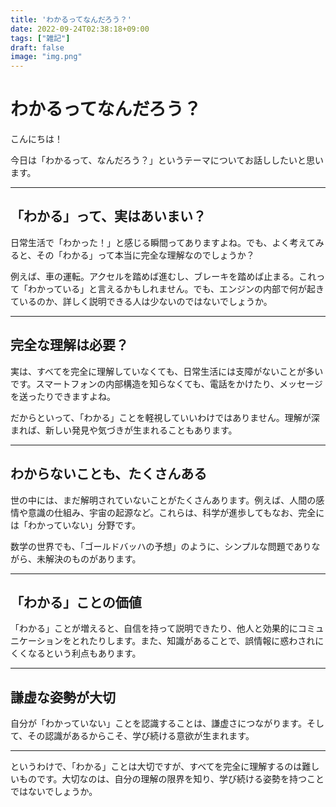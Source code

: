 ```yaml
---
title: 'わかるってなんだろう？'
date: 2022-09-24T02:38:18+09:00
tags: ["雑記"]
draft: false
image: "img.png"
---
```

# わかるってなんだろう？

こんにちは！

今日は「わかるって、なんだろう？」というテーマについてお話ししたいと思います。

---

## 「わかる」って、実はあいまい？

日常生活で「わかった！」と感じる瞬間ってありますよね。でも、よく考えてみると、その「わかる」って本当に完全な理解なのでしょうか？

例えば、車の運転。アクセルを踏めば進むし、ブレーキを踏めば止まる。これって「わかっている」と言えるかもしれません。でも、エンジンの内部で何が起きているのか、詳しく説明できる人は少ないのではないでしょうか。

---

## 完全な理解は必要？

実は、すべてを完全に理解していなくても、日常生活には支障がないことが多いです。スマートフォンの内部構造を知らなくても、電話をかけたり、メッセージを送ったりできますよね。

だからといって、「わかる」ことを軽視していいわけではありません。理解が深まれば、新しい発見や気づきが生まれることもあります。

---

## わからないことも、たくさんある

世の中には、まだ解明されていないことがたくさんあります。例えば、人間の感情や意識の仕組み、宇宙の起源など。これらは、科学が進歩してもなお、完全には「わかっていない」分野です。

数学の世界でも、「ゴールドバッハの予想」のように、シンプルな問題でありながら、未解決のものがあります。

---

## 「わかる」ことの価値

「わかる」ことが増えると、自信を持って説明できたり、他人と効果的にコミュニケーションをとれたりします。また、知識があることで、誤情報に惑わされにくくなるという利点もあります。

---

## 謙虚な姿勢が大切

自分が「わかっていない」ことを認識することは、謙虚さにつながります。そして、その認識があるからこそ、学び続ける意欲が生まれます。

---

というわけで、「わかる」ことは大切ですが、すべてを完全に理解するのは難しいものです。大切なのは、自分の理解の限界を知り、学び続ける姿勢を持つことではないでしょうか。 